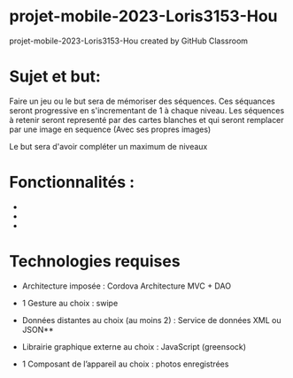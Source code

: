 # projet-mobile-2023-Loris3153-Hou
projet-mobile-2023-Loris3153-Hou created by GitHub Classroom

# Sujet et but: 

Faire un jeu ou le but sera de mémoriser des séquences. Ces séquances seront progressive en s'incrementant de 1 à chaque niveau. 
Les séquences à retenir seront representé par des cartes blanches et qui seront remplacer par une image en sequence (Avec ses propres images)

Le but sera d'avoir compléter un maximum de niveaux 

# Fonctionnalités : 

-
-
-

# Technologies requises

- Architecture imposée : Cordova
    Architecture MVC + DAO 

- 1 Gesture au choix : 
    swipe

- Données distantes au choix (au moins 2) : 
    Service de données XML ou JSON**

- Librairie graphique externe au choix : 
    JavaScript (greensock) 

- 1 Composant de l’appareil au choix : 
    photos enregistrées

